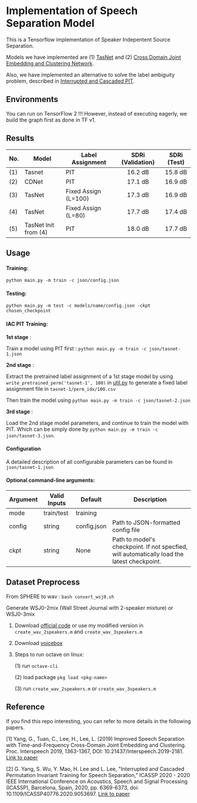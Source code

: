 Implementation of Speech Separation Model 
===

This is a Tensorflow implementation of Speaker Indepentent Source Separation.

Models we have implemented are (1) [TasNet](https://ieeexplore.ieee.org/document/8707065) and (2) [Cross Domain Joint Embedding and Clustering Network](https://www.isca-speech.org/archive/Interspeech_2019/abstracts/2181.html).

Also, we have implemented an alternative to solve the label ambiguity problem, described in [Interrupted and Cascaded PIT](https://ieeexplore.ieee.org/document/9053697).


Environments
-----
You can run on TensorFlow 2 !!! 
However, instead of executing eagerly, we build the graph first as done in TF v1.

Results
-----


| No. | Model               | Label Assignment     | SDRi (Validation) | SDRi (Test) |
| --- |--------             | ----------------     | :------------------: | :-----:        |
| (1) | Tasnet              | PIT                  | 16.2 dB              | 15.8 dB        |
| (2) | CDNet               | PIT                  | 17.1 dB              | 16.9 dB        |
| (3) | TasNet              | Fixed Assign (L=100) | 17.3 dB              | 16.9 dB        |
| (4) | TasNet              | Fixed Assign (L=80)  | 17.7 dB              | 17.4 dB        |
| (5) | TasNet Init from (4)| PIT                  | 18.0 dB              | 17.7 dB        |


Usage
-----

#### Training:
`python main.py -m train -c json/config.json`
#### Testing:
`python main.py -m test -c models/name/config.json -ckpt chosen_checkpoint`

#### IAC PIT Training:
**1st stage** : 

Train a model using PIT first : `python main.py -m train -c json/tasnet-1.json`

**2nd stage** : 

Extract the pretrained label assignment of a 1st stage model by using `write_pretrained_perm('tasnet-1', 100)` in [util.py](util.py) to generate a fixed label assignment file in `tasnet-1/perm_idx/100.csv`
<!-- Then change the `['training']['perm_path']` in the config file `tasnet-2.json` into `models/tasnet-1/perm_idx/100.csv` and `['training']['pit']` into false. -->
Then train the model using `python main.py -m train -c json/tasnet-2.json`

**3rd stage** : 

Load the 2nd stage model parameters, and continue to train the model with PIT. Which can be simply done by `python main.py -m train -c json/tasnet-3.json`.

#### Configuration
A detailed description of all configurable parameters can be found in `json/tasnet-1.json`

#### Optional command-line arguments:
Argument | Valid Inputs | Default | Description
-------- | ---- | ------- | -----
mode | train/test | training |
config | string | config.json | Path to JSON-formatted config file
ckpt | string | None | Path to model's checkpoint. If not specfied, will automatically load the latest checkpoint.


Dataset Preprocess
-----
From SPHERE to wav : `bash convert_wsj0.sh`

Generate WSJ0-2mix (Wall Street Journal with 2-speaker mixture) or WSJ0-3mix

1. Download [official code](http://www.merl.com/demos/deep-clustering/create-speaker-mixtures.zip) or use my modified version in `create_wav_2speakers.m` and `create_wav_3speakers.m`
2. Download [voicebox](https://github.com/ImperialCollegeLondon/sap-voicebox/tree/master/voicebox)
3. Steps to run octave on linux:

    (1) run `octave-cli`

    (2) load package `pkg load <pkg-name>`
    	
    (3) run `create_wav_2speakers.m` or `create_wav_3speakers.m`

Reference
-----
If you find this repo interesting, you can refer to more details in the following papers. 


[1] Yang, G., Tuan, C., Lee, H., Lee, L. (2019) Improved Speech Separation with Time-and-Frequency Cross-Domain Joint Embedding and Clustering. Proc. Interspeech 2019, 1363-1367, DOI: 10.21437/Interspeech.2019-2181. [Link to paper](https://www.isca-speech.org/archive/Interspeech_2019/abstracts/2181.html)

[2] G. Yang, S. Wu, Y. Mao, H. Lee and L. Lee, "Interrupted and Cascaded Permutation Invariant Training for Speech Separation," ICASSP 2020 - 2020 IEEE International Conference on Acoustics, Speech and Signal Processing (ICASSP), Barcelona, Spain, 2020, pp. 6369-6373, doi: 10.1109/ICASSP40776.2020.9053697. [Link to paper](https://ieeexplore.ieee.org/document/9053697)


